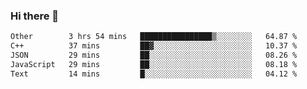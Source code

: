 ### Hi there 👋

<!--
**WShiBin/WShiBin** is a ✨ _special_ ✨ repository because its `README.md` (this file) appears on your GitHub profile.

Here are some ideas to get you started:

- 🔭 I’m currently working on ...
- 🌱 I’m currently learning ...
- 👯 I’m looking to collaborate on ...
- 🤔 I’m looking for help with ...
- 💬 Ask me about ...
- 📫 How to reach me: ...
- 😄 Pronouns: ...
- ⚡ Fun fact: ...
-->

<!--START_SECTION:waka-->

```txt
Other        3 hrs 54 mins   ████████████████▒░░░░░░░░   64.87 %
C++          37 mins         ██▓░░░░░░░░░░░░░░░░░░░░░░   10.37 %
JSON         29 mins         ██░░░░░░░░░░░░░░░░░░░░░░░   08.26 %
JavaScript   29 mins         ██░░░░░░░░░░░░░░░░░░░░░░░   08.18 %
Text         14 mins         █░░░░░░░░░░░░░░░░░░░░░░░░   04.12 %
```

<!--END_SECTION:waka-->
